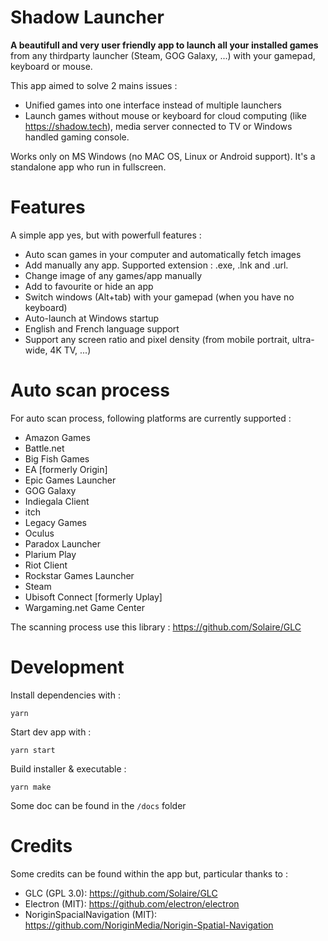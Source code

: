 # Shadow Launcher
**A beautifull and very user friendly app to launch all your installed games** from any thirdparty launcher (Steam, GOG Galaxy, ...) with your gamepad, keyboard or mouse.

This app aimed to solve 2 mains issues :
- Unified games into one interface instead of multiple launchers
- Launch games without mouse or keyboard for cloud computing (like https://shadow.tech), media server connected to TV or Windows handled gaming console.

Works only on MS Windows (no MAC OS, Linux or Android support). It's a standalone app who run in fullscreen.

# Features
A simple app yes, but with powerfull features :

- Auto scan games in your computer and automatically fetch images
- Add manually any app. Supported extension : .exe, .lnk and .url.
- Change image of any games/app manually
- Add to favourite or hide an app
- Switch windows (Alt+tab) with your gamepad (when you have no keyboard)
- Auto-launch at Windows startup
- English and French language support
- Support any screen ratio and pixel density (from mobile portrait, ultra-wide, 4K TV, ...)


# Auto scan process

For auto scan process, following platforms are currently supported : 
- Amazon Games
- Battle.net
- Big Fish Games
- EA [formerly Origin]
- Epic Games Launcher
- GOG Galaxy
- Indiegala Client
- itch
- Legacy Games
- Oculus
- Paradox Launcher
- Plarium Play
- Riot Client
- Rockstar Games Launcher
- Steam
- Ubisoft Connect [formerly Uplay]
- Wargaming.net Game Center

The scanning process use this library : https://github.com/Solaire/GLC


# Development

Install dependencies with : 
```
yarn
```

Start dev app with : 
```
yarn start
```

Build installer & executable :
```
yarn make
```

Some doc can be found in the `/docs` folder

# Credits
Some credits can be found within the app but, particular thanks to :
- GLC (GPL 3.0): https://github.com/Solaire/GLC
- Electron (MIT): https://github.com/electron/electron
- NoriginSpacialNavigation (MIT): https://github.com/NoriginMedia/Norigin-Spatial-Navigation

